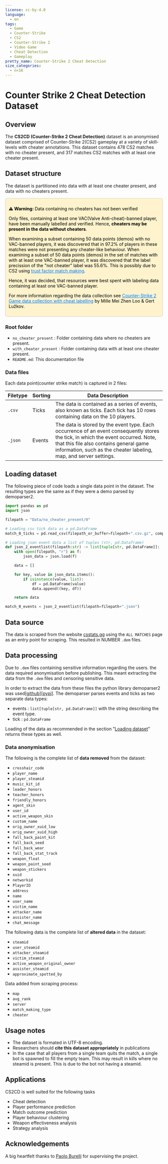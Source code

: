 ```yaml
---
license: cc-by-4.0
language:
  - en
tags:
  - Game
  - Counter-Strike
  - CS2
  - Counter-Strike 2
  - Video Game
  - Cheat Detection
  - Gameplay
pretty_name: Counter-Strike 2 Cheat Detection
size_categories:
  - n<1K
---
```


# Counter Strike 2 Cheat Detection Dataset

## Overview

The **CS2CD (Counter-Strike 2 Cheat Detection)** dataset is an anonymised dataset comprised of Counter-Strike 2(CS2) gameplay at a variety of skill-levels with cheater annotations. This dataset contains 478 CS2 matches with no cheater present, and 317 matches CS2 matches with at least one cheater present.

## Dataset structure

The dataset is partitioned into data with at least one cheater present, and data with no cheaters present. 

<div style="border:1px solid #ccc; padding: 10px; border-radius: 5px; background-color: #fff3cd; color: #000;">
  <p><strong style="color: #000">⚠️ Warning: </strong>Data containing no cheaters has not been verified</p>
  <p>Only files, containing at least one VAC(Valve Anti-cheat)-banned player, have been manually labelled and verified. Hence, <strong style="color: #000">cheaters may be present in the data without cheaters</strong>.</p>
  <p>When examining a subset containing 50 data points (demos) with no VAC-banned players, it was discovered that in 97.2% of players in these matches were not presenting any cheater-like behaviour. When examining a subset of 50 data points (demos) in the set of matches with with at least one VAC-banned player, it was discovered that the label precission of the "not cheater" label was 55.6%. This is possibly due to CS2 using <a href="https://help.steampowered.com/en/faqs/view/00EF-D679-C76A-C185" target="_blank" style="color: #007bff; text-decoration: underline;">trust factor match making</a>.</p>

  <p>Hence, it was decided, that resources were best spent with labeling data containing at least one VAC-banned player.</p>

  <p>For more information regarding the data collection see <a href="https://github.com/Pinkvinus/CS2-demo-scraper/blob/main/Research_project___Counter_Strike_2_dataset_with_labels.pdf" target="_blank" style="color: #007bff; text-decoration: underline;">Counter-Strike 2 Game data collection with cheat labelling</a> by Mille Mei Zhen Loo & Gert Lužkov.</p>
</div>


### Root folder

- `no_cheater_present` : Folder containing data where no cheaters are present.
- `with_cheater_present` : Folder containing data with at least one cheater present.
- `README.md`: This documentation file

### Data files

Each data point(counter strike match) is captured in 2 files: 

| Filetype | Sorting |Data Description |
|----------|---------| -------------|
| `.csv`   | Ticks   | The data is contained as a series of events, also known as ticks. Each tick has 10 rows containing data on the 10 players. |
| `.json`  | Events  | The data is stored by the event type. Each occurrence of an event consequently stores the tick, in which the event occurred. Note, that this file also contains general game information, such as the cheater labeling, map, and server settings. |

## Loading dataset

The following piece of code loads a single data point in the dataset. The resulting types are the same as if they were a demo parsed by demoparser2.

```python
import pandas as pd
import json

filepath = "Data/no_cheater_present/0"

# Loading csv tick data as a pd.DataFrame
match_0_ticks = pd.read_csv(filepath_or_buffer=filepath+".csv.gz", compression="gzip")

# Loading json event data a list of tuples (str, pd.Dataframe)
def json_2_eventlist(filepath:str) -> list[tuple[str, pd.DataFrame]]: 
    with open(filepath, "r") as f:
        json_data = json.load(f)

    data = []       

    for key, value in json_data.items():
        if isinstance(value, list):
            df = pd.DataFrame(value)
            data.append((key, df))

    return data

match_0_events = json_2_eventlist(filepath=filepath+".json")
```


## Data source

The data is scraped from the website [csstats.gg](https://csstats.gg/) using the `ALL MATCHES` page as an entry point for scraping. This resulted in NUMBER `.dem` files. 

## Data processing

Due to `.dem` files containing sensitive information regarding the users. the data required anonymisation before publishing. This meant extracting the data from the `.dem` files and censoring sensitive data.

In order to extract the data from these files the python library demoparser2 was used[[github](https://github.com/LaihoE/demoparser)][[pypi](https://pypi.org/project/demoparser2/)]. The demoparser parses events and ticks as two separate data types: 

- events : `list[tuple[str, pd.DataFrame]]` with the string describing the event type.
- tick : `pd.DataFrame`

Loading of the data as recommended in the section "[Loading dataset](#loading-dataset)" returns these types as well.

### Data anonymisation

The following is the complete list of **data removed** from the dataset:

- `crosshair_code`
- `player_name`
- `player_steamid`
- `music_kit_id`
- `leader_honors`
- `teacher_honors`
- `friendly_honors`
- `agent_skin`
- `user_id`
- `active_weapon_skin`
- `custom_name`
- `orig_owner_xuid_low`
- `orig_owner_xuid_high`
- `fall_back_paint_kit`
- `fall_back_seed`
- `fall_back_wear`
- `fall_back_stat_track`
- `weapon_float`
- `weapon_paint_seed`
- `weapon_stickers`
- `xuid`
- `networkid`
- `PlayerID`
- `address`
- `name`
- `user_name`
- `victim_name`
- `attacker_name`
- `assister_name`
- `chat_message`

The following data is the complete list of **altered data** in the dataset:

- `steamid`
- `user_steamid`
- `attacker_steamid`
- `victim_steamid`
- `active_weapon_original_owner`
- `assister_steamid`
- `approximate_spotted_by`

Data added from scraping process:
- `map`
- `avg_rank`
- `server`
- `match_making_type`
- `cheater`

## Usage notes

- The dataset is formated in UTF-8 encoding.
- Researchers should **cite this dataset appropriately** in publications
- In the case that all players from a single team quits the match, a single bot is spawned to fill the empty team. This may result in kills where no steamid is present. This is due to the bot not having a steamid.

## Applications

CS2CD is well suited for the following tasks

- Cheat detection
- Player performance prediction
- Match outcome prediction
- Player behaviour clustering
- Weapon effectiveness analysis
- Strategy analysis

## Acknowledgements

A big heartfelt thanks to [Paolo Burelli](http://paoloburelli.com/) for supervising the project.